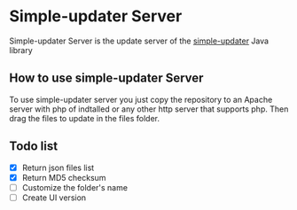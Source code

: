 # Simple-updater Server

Simple-updater Server is the update server of the [simple-updater](https://github.com/IGOLTA/simple-updater) Java library
## How to use simple-updater Server

To use simple-updater server you just copy the repository to an Apache server with php of indtalled or any other http server that supports php. Then drag the files to update in the files folder.

## Todo list

- [x] Return json files list
- [x] Return MD5 checksum
- [ ] Customize the folder's name
- [ ] Create UI version
